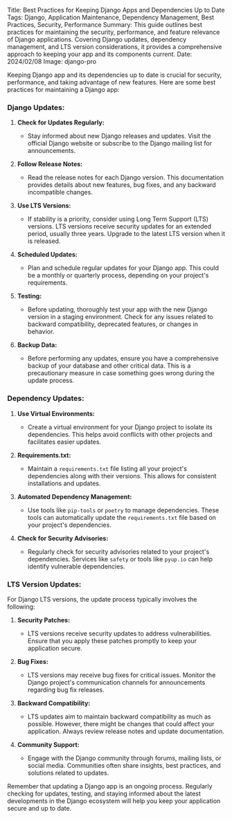 Title: Best Practices for Keeping Django Apps and Dependencies Up to Date
Tags: Django, Application Maintenance, Dependency Management, Best Practices, Security, Performance
Summary: This guide outlines best practices for maintaining the security, performance, and feature relevance of Django applications. Covering Django updates, dependency management, and LTS version considerations, it provides a comprehensive approach to keeping your app and its components current.
Date: 2024/02/08
Image: django-pro


Keeping Django app and its dependencies up to date is crucial for security, performance, and taking advantage of new features. Here are some best practices for maintaining a Django app:

### Django Updates:

1. **Check for Updates Regularly:**
   - Stay informed about new Django releases and updates. Visit the official Django website or subscribe to the Django mailing list for announcements.

2. **Follow Release Notes:**
   - Read the release notes for each Django version. This documentation provides details about new features, bug fixes, and any backward incompatible changes.

3. **Use LTS Versions:**
   - If stability is a priority, consider using Long Term Support (LTS) versions. LTS versions receive security updates for an extended period, usually three years. Upgrade to the latest LTS version when it is released.

4. **Scheduled Updates:**
   - Plan and schedule regular updates for your Django app. This could be a monthly or quarterly process, depending on your project's requirements.

5. **Testing:**
   - Before updating, thoroughly test your app with the new Django version in a staging environment. Check for any issues related to backward compatibility, deprecated features, or changes in behavior.

6. **Backup Data:**
   - Before performing any updates, ensure you have a comprehensive backup of your database and other critical data. This is a precautionary measure in case something goes wrong during the update process.

### Dependency Updates:

1. **Use Virtual Environments:**
   - Create a virtual environment for your Django project to isolate its dependencies. This helps avoid conflicts with other projects and facilitates easier updates.

2. **Requirements.txt:**
   - Maintain a `requirements.txt` file listing all your project's dependencies along with their versions. This allows for consistent installations and updates.

3. **Automated Dependency Management:**
   - Use tools like `pip-tools` or `poetry` to manage dependencies. These tools can automatically update the `requirements.txt` file based on your project's dependencies.

4. **Check for Security Advisories:**
   - Regularly check for security advisories related to your project's dependencies. Services like `safety` or tools like `pyup.io` can help identify vulnerable dependencies.

### LTS Version Updates:

For Django LTS versions, the update process typically involves the following:

1. **Security Patches:**
   - LTS versions receive security updates to address vulnerabilities. Ensure that you apply these patches promptly to keep your application secure.

2. **Bug Fixes:**
   - LTS versions may receive bug fixes for critical issues. Monitor the Django project's communication channels for announcements regarding bug fix releases.

3. **Backward Compatibility:**
   - LTS updates aim to maintain backward compatibility as much as possible. However, there might be changes that could affect your application. Always review release notes and update documentation.

4. **Community Support:**
   - Engage with the Django community through forums, mailing lists, or social media. Communities often share insights, best practices, and solutions related to updates.

Remember that updating a Django app is an ongoing process. Regularly checking for updates, testing, and staying informed about the latest developments in the Django ecosystem will help you keep your application secure and up to date.